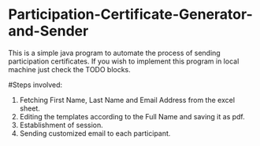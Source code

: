 # Participation-Certificate-Generator-and-Sender

This is a simple java program to automate the process of sending participation certificates. If you wish to implement this program in local machine just check the TODO blocks.

#Steps involved:
1. Fetching First Name, Last Name and Email Address from the excel sheet.
2. Editing the templates according to the Full Name and saving it as pdf.
3. Establishment of session.
4. Sending customized email to each participant.
